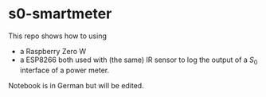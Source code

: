 # s0-smartmeter

This repo shows how to using 
- a Raspberry Zero W
- a ESP8266
both used with (the same) IR sensor to log the output of a $S_0$ interface of a power meter.

Notebook is in German but will be edited.
